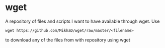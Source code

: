 # wget

A repository of files and scripts I want to have available through wget. Use

`wget https://github.com/MikhaD/wget/raw/master/<filename>`

to download any of the files from with repository using wget

